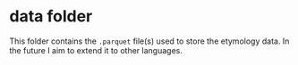 # data folder
This folder contains the `.parquet` file(s) used to store the etymology data.
In the future I aim to extend it to other languages.